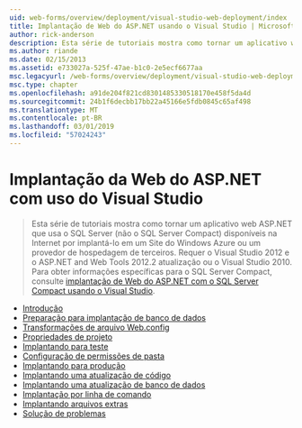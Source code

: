```yaml
---
uid: web-forms/overview/deployment/visual-studio-web-deployment/index
title: Implantação de Web do ASP.NET usando o Visual Studio | Microsoft Docs
author: rick-anderson
description: Esta série de tutoriais mostra como tornar um aplicativo web ASP.NET que usa o SQL Server (não o SQL Server Compact) disponíveis na Internet, implantando-t...
ms.author: riande
ms.date: 02/15/2013
ms.assetid: e733027a-525f-47ae-b1c0-2e5ecf6677aa
msc.legacyurl: /web-forms/overview/deployment/visual-studio-web-deployment
msc.type: chapter
ms.openlocfilehash: a91de204f821cd8301485330518170e458f5da4d
ms.sourcegitcommit: 24b1f6decbb17bb22a45166e5fdb0845c65af498
ms.translationtype: MT
ms.contentlocale: pt-BR
ms.lasthandoff: 03/01/2019
ms.locfileid: "57024243"
---
```

<a name="aspnet-web-deployment-using-visual-studio"></a>Implantação da Web do ASP.NET com uso do Visual Studio
====================
> Esta série de tutoriais mostra como tornar um aplicativo web ASP.NET que usa o SQL Server (não o SQL Server Compact) disponíveis na Internet por implantá-lo em um Site do Windows Azure ou um provedor de hospedagem de terceiros. Requer o Visual Studio 2012 e o ASP.NET and Web Tools 2012.2 atualização ou o Visual Studio 2010. Para obter informações específicas para o SQL Server Compact, consulte [implantação de Web do ASP.NET com o SQL Server Compact usando o Visual Studio](../../older-versions-getting-started/deployment-to-a-hosting-provider/deployment-to-a-hosting-provider-introduction-1-of-12.md).


- [Introdução](introduction.md)
- [Preparação para implantação de banco de dados](preparing-databases.md)
- [Transformações de arquivo Web.config](web-config-transformations.md)
- [Propriedades de projeto](project-properties.md)
- [Implantando para teste](deploying-to-iis.md)
- [Configuração de permissões de pasta](setting-folder-permissions.md)
- [Implantando para produção](deploying-to-production.md)
- [Implantando uma atualização de código](deploying-a-code-update.md)
- [Implantando uma atualização de banco de dados](deploying-a-database-update.md)
- [Implantação por linha de comando](command-line-deployment.md)
- [Implantando arquivos extras](deploying-extra-files.md)
- [Solução de problemas](troubleshooting.md)
